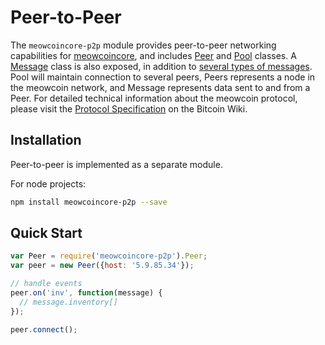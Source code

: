# Peer-to-Peer
The `meowcoincore-p2p` module provides peer-to-peer networking capabilities for [meowcoincore](https://github.com/rvnminers-A-and-N/meowcoincore), and includes [Peer](peer.md) and [Pool](pool.md) classes. A [Message](messages.md) class is also exposed, in addition to [several types of messages](messages.md). Pool will maintain connection to several peers, Peers represents a node in the meowcoin network, and Message represents data sent to and from a Peer. For detailed technical information about the meowcoin protocol, please visit the [Protocol Specification](https://en.bitcoin.it/wiki/Protocol_specification) on the Bitcoin Wiki.

## Installation
Peer-to-peer is implemented as a separate module.

For node projects:

```bash
npm install meowcoincore-p2p --save
```

## Quick Start

```javascript
var Peer = require('meowcoincore-p2p').Peer;
var peer = new Peer({host: '5.9.85.34'});

// handle events
peer.on('inv', function(message) {
  // message.inventory[]
});

peer.connect();
```
